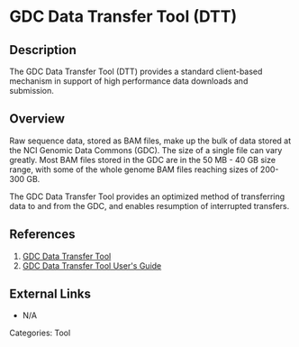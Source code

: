 # GDC Data Transfer Tool (DTT) #
## Description ##
The GDC Data Transfer Tool (DTT) provides a standard client-based mechanism in support of high performance data downloads and submission.
## Overview ##
Raw sequence data, stored as BAM files, make up the bulk of data stored at the NCI Genomic Data Commons (GDC). The size of a single file can vary greatly. Most BAM files stored in the GDC are in the 50 MB - 40 GB size range, with some of the whole genome BAM files reaching sizes of 200-300 GB.

The GDC Data Transfer Tool provides an optimized method of transferring data to and from the GDC, and enables resumption of interrupted transfers.
## References ##
1. [GDC Data Transfer Tool](https://gdc.cancer.gov/access-data/gdc-data-transfer-tool)
2. [GDC Data Transfer Tool User's Guide](https://docs.gdc.cancer.gov/Data_Transfer_Tool/Users_Guide/Getting_Started/)

## External Links ##
* N/A

Categories: Tool
